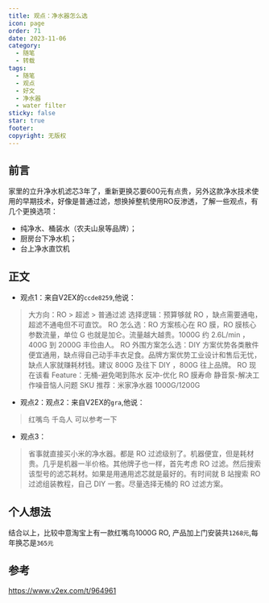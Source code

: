 ```yaml
---
title: 观点：净水器怎么选
icon: page
order: 71
date: 2023-11-06
category:
  - 随笔
  - 转载
tags:
  - 随笔
  - 观点
  - 好文
  - 净水器
  - water filter
sticky: false
star: true
footer: 
copyright: 无版权
---
```





## 前言 

家里的立升净水机滤芯3年了，重新更换芯要600元有点贵，另外这款净水技术使用的早期技术，好像是普通过滤，想换掉整机使用RO反渗透，了解一些观点，有几个更换选项：

- 纯净水、桶装水（农夫山泉等品牌）；
- 厨房台下净水机；
- 台上净水直饮机

## 正文

- 观点1：来自V2EX的`ccde8259`,他说：

>大方向：RO > 超滤 > 普通过滤
选择逻辑：预算够就 RO ，缺点需要通电，超滤不通电但不可直饮。
RO 怎么选：RO 方案核心在 RO 膜，RO 膜核心参数流量，单位 G 也就是加仑。流量越大越贵。1000G 约 2.6L/min ，400G 到 2000G 丰俭由人。
RO 外围方案怎么选：DIY 方案优势各类散件便宜通用，缺点得自己动手丰衣足食。品牌方案优势工业设计和售后无忧，缺点人家就赚耗材钱。建议 800G 及往下 DIY ，800G 往上品牌。
RO 现在该看 Feature：无桶-避免喝到陈水 反冲-优化 RO 膜寿命 静音泵-解决工作噪音恼人问题
SKU 推荐：米家净水器 1000G/1200G


- 观点2：观点2：来自V2EX的`gra`,他说：
>红嘴鸟 千岛人 可以参考一下

- 观点3：

>省事就直接买小米的净水器。都是 RO 过滤级别了。机器便宜，但是耗材贵。几乎是机器一半价格。其他牌子也一样，首先考虑 RO 过滤。然后搜索该型号的滤芯耗材。如果是用通用滤芯就是最好的。有时间就 B 站搜索 RO 过滤组装教程，自己 DIY 一套。尽量选择无桶的 RO 过滤方案。


## 个人想法

结合以上，比较中意淘宝上有一款红嘴鸟1000G RO, 产品加上门安装共`1268元`,每年换芯是`365元`



## 参考

https://www.v2ex.com/t/964961
